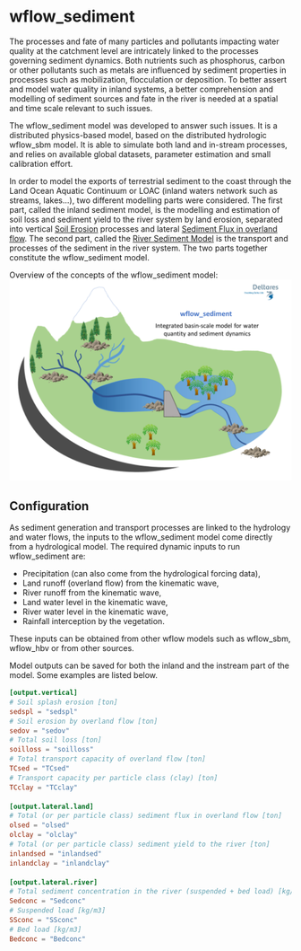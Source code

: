 # wflow\_sediment

The processes and fate of many particles and pollutants impacting water quality at the
catchment level are intricately linked to the processes governing sediment dynamics. Both
nutrients such as phosphorus, carbon or other pollutants such as metals are influenced by
sediment properties in processes such as mobilization, flocculation or deposition. To better
assert and model water quality in inland systems, a better comprehension and modelling of
sediment sources and fate in the river is needed at a spatial and time scale relevant to
such issues. 

The wflow\_sediment model was developed to answer such issues. It is a distributed
physics-based model, based on the distributed hydrologic wflow_sbm model. It is able to
simulate both land and in-stream processes, and relies on available global datasets,
parameter estimation and small calibration effort.

In order to model the exports of terrestrial sediment to the coast through the Land Ocean
Aquatic Continuum or LOAC (inland waters network such as streams, lakes...), two different
modelling parts were considered. The first part, called the inland sediment model, is the
modelling and estimation of soil loss and sediment yield to the river system by land
erosion, separated into vertical [Soil Erosion](@ref) processes and lateral [Sediment Flux
in overland flow](@ref). The second part, called the [River Sediment Model](@ref) is the
transport and processes of the sediment in the river system. The two parts together
constitute the wflow\_sediment model.

Overview of the concepts of the wflow\_sediment model:
![wflow_sediment](../images/wflow_sediment.png)

## Configuration

As sediment generation and transport processes are linked to the hydrology and water flows,
the inputs to the wflow\_sediment model come directly from a hydrological model. The
required dynamic inputs to run wflow\_sediment are:

-  Precipitation (can also come from the hydrological forcing data),
-  Land runoff (overland flow) from the kinematic wave,
-  River runoff from the kinematic wave,
-  Land water level in the kinematic wave,
-  River water level in the kinematic wave,
-  Rainfall interception by the vegetation.

These inputs can be obtained from other wflow models such as wflow\_sbm, wflow\_hbv or from
other sources.

Model outputs can be saved for both the inland and the instream part of the model. Some
examples are listed below.

```toml
[output.vertical]
# Soil splash erosion [ton]
sedspl = "sedspl"
# Soil erosion by overland flow [ton]
sedov = "sedov"
# Total soil loss [ton]
soilloss = "soilloss"
# Total transport capacity of overland flow [ton]
TCsed = "TCsed"
# Transport capacity per particle class (clay) [ton]
TCclay = "TCclay"

[output.lateral.land]
# Total (or per particle class) sediment flux in overland flow [ton]
olsed = "olsed"
olclay = "olclay"
# Total (or per particle class) sediment yield to the river [ton]
inlandsed = "inlandsed"
inlandclay = "inlandclay"

[output.lateral.river]
# Total sediment concentration in the river (suspended + bed load) [kg/m3]
Sedconc = "Sedconc"
# Suspended load [kg/m3]
SSconc = "SSconc"
# Bed load [kg/m3]
Bedconc = "Bedconc"
```
